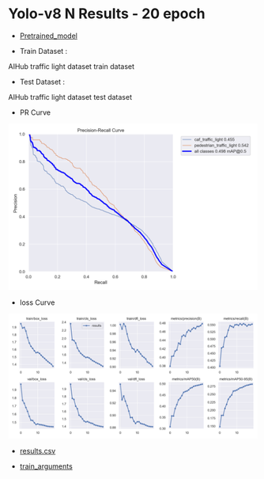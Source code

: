 # Yolo-v8 N Results - 20 epoch

- [Pretrained_model](https://drive.google.com/file/d/1KDWvj3InBl_ZWWZkltQQ7LZPpVmYn4Ib/view?usp=sharing)

- Train Dataset : 

AIHub traffic light dataset train dataset 

- Test Dataset : 

AIHub traffic light dataset test dataset

- PR Curve 

![PRcurve](/results/yolov8n_AIHub_only_20epoch/PR_curve.png)

- loss Curve 

![Losscurve](/results/yolov8n_AIHub_only_20epoch/results.png)

- [results.csv](/results/yolov8n_AIHub_only_20epoch/results.csv)

- [train_arguments](/results/yolov8n_AIHub_only_20epoch/args.yaml)

